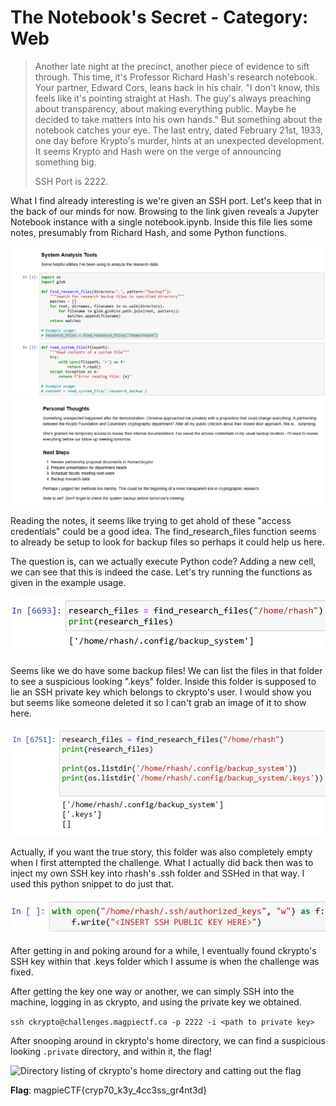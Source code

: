 # The Notebook's Secret - Category: Web

>Another late night at the precinct, another piece of evidence to sift through. This time, it's Professor Richard Hash's research notebook. Your partner, Edward Cors, leans back in his chair. "I don't know, this feels like it's pointing straight at Hash. The guy's always preaching about transparency, about making everything public. Maybe he decided to take matters into his own hands." But something about the notebook catches your eye. The last entry, dated February 21st, 1933, one day before Krypto's murder, hints at an unexpected development. It seems Krypto and Hash were on the verge of announcing something big.
>
>SSH Port is 2222.

What I find already interesting is we're given an SSH port. Let's keep that in the back of our minds for now. Browsing to the link given reveals a Jupyter Notebook instance with a single notebook.ipynb. Inside this file lies some notes, presumably from Richard Hash, and some Python functions.

![Interesting Functions](img/JupyterNotebook_functions.png)
![Hash's Notes](img/JupyterNotebook_Hash_Notes.png)

Reading the notes, it seems like trying to get ahold of these "access credentials" could be a good idea. The find_research_files function seems to already be setup to look for backup files so perhaps it could help us here.

The question is, can we actually execute Python code? Adding a new cell, we can see that this is indeed the case. Let's try running the functions as given in the example usage.

![find_research_files function output](img/JupyterNotebook_find_research_files.png)

Seems like we do have some backup files! We can list the files in that folder to see a suspicious looking ".keys" folder. Inside this folder is supposed to lie an SSH private key which belongs to ckrypto's user. I would show you but seems like someone deleted it so I can't grab an image of it to show here. 

![Directory listing of the empty backup folder](img/JupyterNotebook_sabotaged.png)

Actually, if you want the true story, this folder was also completely empty when I first attempted the challenge. What I actually did back then was to inject my own SSH key into rhash's .ssh folder and SSHed in that way. I used this python snippet to do just that. 

![Injecting my own SSH key](img/JupyterNotebook_injectSSH.png)

After getting in and poking around for a while, I eventually found ckrypto's SSH key within that .keys folder which I assume is when the challenge was fixed.

After getting the key one way or another, we can simply SSH into the machine, logging in as ckrypto, and using the private key we obtained.

```ssh ckrypto@challenges.magpiectf.ca -p 2222 -i <path to private key>```

After snooping around in ckrypto's home directory, we can find a suspicious looking `.private` directory, and within it, the flag!

![Directory listing of ckrypto's home directory and catting out the flag](img/ssh_ckrypto.png)

**Flag**: magpieCTF{cryp70\_k3y\_4cc3ss\_gr4nt3d}
